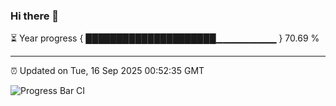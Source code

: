 ### Hi there 👋

⏳ Year progress { █████████████████████▁▁▁▁▁▁▁▁▁ } 70.69 %

---

⏰ Updated on Tue, 16 Sep 2025 00:52:35 GMT

![Progress Bar CI](https://github.com/Shyam-Makwana/GitHub-Actions-Demo/workflows/Progress%20Bar%20CI/badge.svg)
